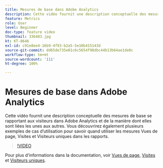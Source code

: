 ```yaml
---
title: Mesures de base dans Adobe Analytics
description: Cette vidéo fournit une description conceptuelle des mesures de base se rapportant aux visiteurs dans Adobe Analytics et de la manière dont elles sont liées les unes aux autres. Vous découvrirez également plusieurs exemples de cas dʼutilisation pour savoir quand utiliser les mesures Vues de page, Visites et Visiteurs uniques dans les rapports.
feature: Metrics
role: User
level: Beginner
doc-type: feature video
thumbnail: 336483.jpg
kt: KT-8646
exl-id: c91e8ee4-16b9-4f93-b2a5-5e10b415143d
source-git-commit: dd65de735e01c6c5654f98dbc44b13b64ae1de0c
workflow-type: tm+mt
source-wordcount: '111'
ht-degree: 100%

---
```


# Mesures de base dans Adobe Analytics

Cette vidéo fournit une description conceptuelle des mesures de base se rapportant aux visiteurs dans Adobe Analytics et de la manière dont elles sont liées les unes aux autres. Vous découvrirez également plusieurs exemples de cas dʼutilisation pour savoir quand utiliser les mesures Vues de page, Visites et Visiteurs uniques dans les rapports.

>[!VIDEO](https://video.tv.adobe.com/v/336483/?quality=12&learn=on)

Pour plus dʼinformations dans la documentation, voir [Vues de page](https://experienceleague.adobe.com/docs/analytics/components/metrics/page-views.html?lang=fr), [Visites](https://experienceleague.adobe.com/docs/analytics/components/metrics/visits.html?lang=fr) et [Visiteurs uniques](https://experienceleague.adobe.com/docs/analytics/components/metrics/unique-visitors.html?lang=fr).
